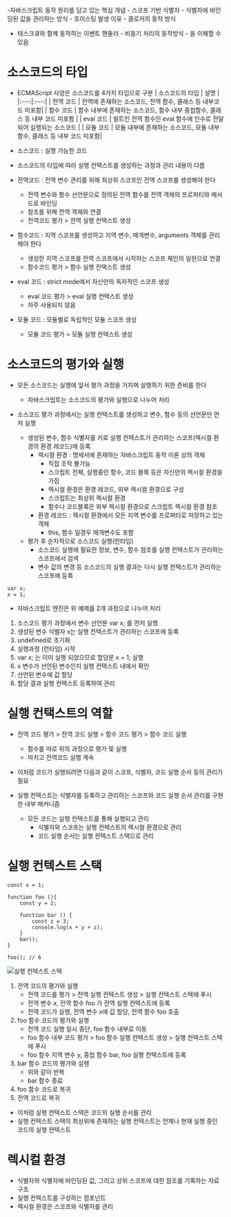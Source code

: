 -자바스크립트 동작 원리를 담고 있는 핵심 개념 - 스코프 기반 식별자 - 식별자에 바인딩된 값을 관리하는 방식 - 호이스팅 발생 이유 - 클로저의 동작 방식

-   태스크큐와 함께 동작하는 이벤트 핸들러 - 비동기 처리의 동작방식 - 을 이해할 수 있음

# 소스코드의 타입

-   ECMAScript 사양은 소스코드를 4가지 타입으로 구분
    | 소스코드의 타입 | 설명 |
    |:---:|:---:|
    | 전역 코드 | 전역에 존재하는 소스코드, 전역 함수, 클래스 등 내부코드 미포함|
    | 함수 코드 | 함수 내부에 존재하는 소스코드, 함수 내부 중첩함수, 클래스 등 내부 코드 미포함 |
    | eval 코드 | 빌트인 전역 함수인 eval 함수에 인수로 전달되어 실행되는 소스코드 |
    | 모듈 코드 | 모듈 내부에 존재하는 소스코드, 모듈 내부 함수, 클래스 등 내부 코드 미포함|

-   소스코드 : 실행 가능한 코드
-   소스코드의 타입에 따라 실행 컨택스트를 생성하는 과정과 관리 내용이 다름

-   전역코드 : 전역 변수 관리를 위해 최상위 스코프인 전역 스코프를 생성해야 한다

    -   전역 변수와 함수 선언문으로 정의된 전역 함수를 전역 객체의 프로퍼티와 메서드로 바인딩
    -   참조를 위해 전역 객체와 연결
    -   전역코드 평가 > 전역 실행 컨택스트 생성

-   함수코드 : 지역 스코프를 생성하고 지역 변수, 매개변수, arguments 객체를 관리해야 한다

    -   생성한 지역 스코프를 전역 스코프에서 시작하는 스코프 체인의 일원으로 연결
    -   함수코드 평가 > 함수 실행 컨택스트 생성

-   eval 코드 : strict mode에서 자신만의 독자적인 스코프 생성

    -   eval 코드 평가 > eval 실행 컨택스트 생성
    -   자주 사용되지 않음

-   모듈 코드 : 모듈별로 독립적인 모듈 스코프 생성
    -   모듈 코드 평가 > 모듈 실행 컨텍스트 생성

# 소스코드의 평가와 실행

-   모든 소스코드는 실행에 앞서 평가 과정을 거치며 실행하기 위한 준비를 한다

    -   자바스크립트는 소스코드의 평가와 실행으로 나누어 처리

-   소스코드 평가 과정에서는 실행 컨텍스트를 생성하고 변수, 함수 등의 선언문만 먼저 실행
    -   생성된 변수, 함수 식별자를 키로 실행 컨텍스트가 관리하는 스코프(렉시컬 환경의 환경 레코드)에 등록
        -   렉시컬 환경 : 명세서에 존재하는 자바스크립트 동작 이론 상의 객체
            -   직접 조작 불가능
            -   스크립트 전체, 실행중인 함수, 코드 블록 등은 자신만의 렉시컬 환경을 가짐
            -   렉시컬 환경은 환경 레코드, 외부 렉시컬 환경으로 구성
            -   스크립트는 최상위 렉시컬 환경
            -   함수나 코드블록은 외부 렉시컬 환경으로 스크립트 렉시컬 환경 참조
        -   환경 레코드 : 렉시컬 환경에서 모든 지역 변수를 프로퍼티로 저장하고 있는 객체
            -   this, 함수 일경우 매개변수도 포함
    -   평가 후 순차적으로 소스코드 실행(런타임)
        -   소스코드 실행에 필요한 정보, 변수, 함수 참조를 실행 컨택스트가 관리하는 스코프에서 검색
        -   변수 값의 변경 등 소스코드의 실행 결과는 다시 실행 컨택스트가 관리하는 스코프에 등록

```
var x;
x = 1;
```

-   자바스크립트 엔진은 위 예제를 2개 과정으로 나누어 처리

1. 소스코드 평가 과정에서 변수 선언문 var x; 를 먼저 실행
2. 생성된 변수 식별자 x는 실행 컨텍스트가 관리하는 스코프에 등록
3. undefined로 초기화
4. 실행과정 (런타임) 시작
5. var x; 는 이미 실행 되었으므로 할당문 x = 1; 실행
6. x 변수가 선언된 변수인지 실행 컨택스트 내에서 확인
7. 선언된 변수에 값 할당
8. 할당 결과 실행 컨택스트 등록하여 관리

# 실행 컨택스트의 역할

-   전역 코드 평가 > 전역 코드 실행 > 함수 코드 평가 > 함수 코드 실행

    -   함수를 따로 위의 과정으로 평가 및 실행
    -   마치고 전역코드 실행 계속

-   이처럼 코드가 실행되려면 다음과 같이 스코프, 식별자, 코드 실행 순서 등의 관리가 필요
-   실행 컨택스트는 식별자를 등록하고 관리하는 스코프와 코드 실행 순서 관리를 구현한 내부 매커니즘
    -   모든 코드는 실행 컨텍스트를 통해 실행되고 관리
        -   식별자와 스코프는 실행 컨텍스트의 렉시컬 환경으로 관리
        -   코드 실행 순서는 실행 컨텍스트 스택으로 관리

# 실행 컨텍스트 스택

```
const x = 1;

function foo (){
    const y = 2;

    function bar () {
        const z = 3;
        console.log(x + y + z);
    }
    bar();
}

foo(); // 6
```

![실행 컨텍스트 스택](https://user-images.githubusercontent.com/80154058/142868095-b75bf72d-9abc-4856-adb6-9efe2294e72c.png)

1. 전역 코드의 평가와 실행
    - 전역 코드를 평가 > 전역 실행 컨텍스트 생성 > 실행 컨텍스트 스택에 푸시
    - 전역 변수 x, 전역 함수 foo 가 전역 실행 컨텍스트에 등록
    - 전역 코드가 실행, 전역 변수 x에 값 할당, 전역 함수 foo 호출
2. foo 함수 코드의 평가와 실행
    - 전역 코드 실행 일시 중단, foo 함수 내부로 이동
    - foo 함수 내부 코드 평가 > foo 함수 실행 컨텍스트 생성 > 실행 컨텍스트 스텍에 푸시
    - foo 함수 지역 변수 y, 중첩 함수 bar, foo 실행 컨텍스트에 등록
3. bar 함수 코드의 평가와 실행
    - 위와 같이 반복
    - bar 함수 종료
4. foo 함수 코드로 복귀
5. 전역 코드로 복귀

-   이처럼 실행 컨텍스트 스택은 코드의 실행 순서를 관리
-   실행 컨텍스트 스택의 최상위에 존재하는 실행 컨텍스트는 언제나 현재 실행 중인 코드의 실행 컨텍스트

# 렉시컬 환경

-   식별자와 식별자에 바인딩된 값, 그리고 상위 스코프에 대한 참조를 기록하는 자료구조
-   실행 컨텍스트를 구성하는 컴포넌트
-   렉시컬 환경은 스코프와 식별자를 관리
